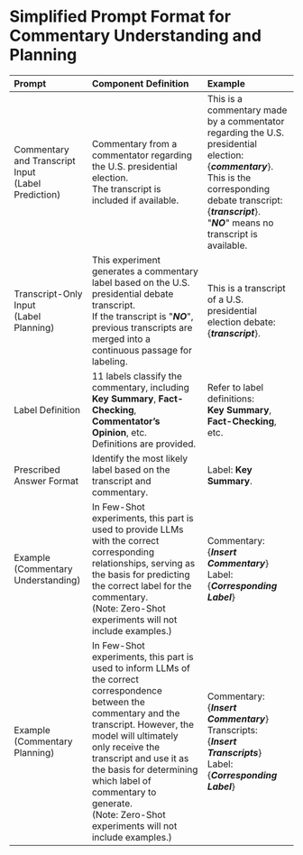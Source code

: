 # Simplified Prompt Format for<br/> Commentary Understanding and Planning
| Prompt | Component Definition | Example |
|:--|:--|:--|
|Commentary and Transcript Input <br/>(Label Prediction)|Commentary from a commentator regarding the U.S. presidential election.<br/>The transcript is included if available.|This is a commentary made by a commentator regarding the U.S. presidential election: {***commentary***}.<br/> This is the corresponding debate transcript: {***transcript***}. <br/>"***NO***" means no transcript is available.|
|Transcript-Only Input<br/>(Label Planning)|This experiment generates a commentary label based on the U.S. presidential debate transcript. <br/>If the transcript is "***NO***", previous transcripts are merged into a continuous passage for labeling.|This is a transcript of a U.S. presidential election debate: {***transcript***}.<br/>
|Label Definition| 11 labels classify the commentary, including <br/>**Key Summary**, **Fact-Checking**, **Commentator’s Opinion**, etc.<br/> Definitions are provided.|Refer to label definitions: <br/>**Key Summary**, **Fact-Checking**, etc.|
|Prescribed Answer Format| Identify the most likely label based on the transcript and commentary.|Label: **Key Summary**.|
|Example<br/> (Commentary Understanding)|In Few-Shot experiments, this part is used to provide LLMs with the correct corresponding relationships, serving as the basis for predicting the correct label for the commentary. <br/>(Note: Zero-Shot experiments will not include examples.)|Commentary: {***Insert Commentary***}<br/>Label: {***Corresponding Label***}|
|Example<br/> (Commentary Planning)| In Few-Shot experiments, this part is used to inform LLMs of the correct correspondence between the commentary and the transcript. However, the model will ultimately only receive the transcript and use it as the basis for determining which label of commentary to generate.<br/>(Note: Zero-Shot experiments will not include examples.)|Commentary: {***Insert Commentary***}<br/>Transcripts: {***Insert Transcripts***}<br/>Label: {***Corresponding Label***}

